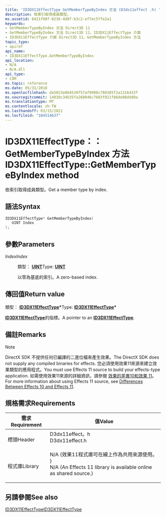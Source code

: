 ```yaml
---
title: 'ID3DX11EffectType GetMemberTypeByIndex 方法 (D3dx11effect .h) '
description: 依索引取得成員類型。
ms.assetid: 6421f08f-0236-4d8f-b3c2-ef7ec5ffe2a1
keywords:
- GetMemberTypeByIndex 方法 Direct3D 11
- GetMemberTypeByIndex 方法 Direct3D 11，ID3DX11EffectType 介面
- ID3DX11EffectType 介面 Direct3D 11，GetMemberTypeByIndex 方法
topic_type:
- apiref
api_name:
- ID3DX11EffectType.GetMemberTypeByIndex
api_location:
- N/A
- N/A.dll
api_type:
- COM
ms.topic: reference
ms.date: 05/31/2018
ms.openlocfilehash: da5023e064539f57af9998c788385f2a1316433f
ms.sourcegitcommit: 14010c34b35fa268046c7683f021f86de08ddd0a
ms.translationtype: MT
ms.contentlocale: zh-TW
ms.lasthandoff: 03/15/2021
ms.locfileid: "104514637"
---
```

# <a name="id3dx11effecttypegetmembertypebyindex-method"></a><span data-ttu-id="81a37-106">ID3DX11EffectType：： GetMemberTypeByIndex 方法</span><span class="sxs-lookup"><span data-stu-id="81a37-106">ID3DX11EffectType::GetMemberTypeByIndex method</span></span>

<span data-ttu-id="81a37-107">依索引取得成員類型。</span><span class="sxs-lookup"><span data-stu-id="81a37-107">Get a member type by index.</span></span>

## <a name="syntax"></a><span data-ttu-id="81a37-108">語法</span><span class="sxs-lookup"><span data-stu-id="81a37-108">Syntax</span></span>


```C++
ID3DX11EffectType* GetMemberTypeByIndex(
   UINT Index
);
```



## <a name="parameters"></a><span data-ttu-id="81a37-109">參數</span><span class="sxs-lookup"><span data-stu-id="81a37-109">Parameters</span></span>

<dl> <dt>

<span data-ttu-id="81a37-110">*Index*</span><span class="sxs-lookup"><span data-stu-id="81a37-110">*Index*</span></span> 
</dt> <dd>

<span data-ttu-id="81a37-111">類型： **[ **UINT**](/windows/desktop/WinProg/windows-data-types)**</span><span class="sxs-lookup"><span data-stu-id="81a37-111">Type: **[**UINT**](/windows/desktop/WinProg/windows-data-types)**</span></span>

<span data-ttu-id="81a37-112">以零為基底的索引。</span><span class="sxs-lookup"><span data-stu-id="81a37-112">A zero-based index.</span></span>

</dd> </dl>

## <a name="return-value"></a><span data-ttu-id="81a37-113">傳回值</span><span class="sxs-lookup"><span data-stu-id="81a37-113">Return value</span></span>

<span data-ttu-id="81a37-114">類型： **[ **ID3DX11EffectType**](id3dx11effecttype.md)\***</span><span class="sxs-lookup"><span data-stu-id="81a37-114">Type: **[**ID3DX11EffectType**](id3dx11effecttype.md)\***</span></span>

<span data-ttu-id="81a37-115">[**ID3DX11EffectType**](id3dx11effecttype.md)的指標。</span><span class="sxs-lookup"><span data-stu-id="81a37-115">A pointer to an [**ID3DX11EffectType**](id3dx11effecttype.md).</span></span>

## <a name="remarks"></a><span data-ttu-id="81a37-116">備註</span><span class="sxs-lookup"><span data-stu-id="81a37-116">Remarks</span></span>

> [!Note]  
> <span data-ttu-id="81a37-117">DirectX SDK 不提供任何已編譯的二進位檔來產生效果。</span><span class="sxs-lookup"><span data-stu-id="81a37-117">The DirectX SDK does not supply any compiled binaries for effects.</span></span> <span data-ttu-id="81a37-118">您必須使用效果11來源來建立效果類型的應用程式。</span><span class="sxs-lookup"><span data-stu-id="81a37-118">You must use Effects 11 source to build your effects-type application.</span></span> <span data-ttu-id="81a37-119">如需使用效果11來源的詳細資訊，請參閱 [效果的差異10和效果 11](d3d11-graphics-programming-guide-effects-differences.md)。</span><span class="sxs-lookup"><span data-stu-id="81a37-119">For more information about using Effects 11 source, see [Differences Between Effects 10 and Effects 11](d3d11-graphics-programming-guide-effects-differences.md).</span></span>

 

## <a name="requirements"></a><span data-ttu-id="81a37-120">規格需求</span><span class="sxs-lookup"><span data-stu-id="81a37-120">Requirements</span></span>



| <span data-ttu-id="81a37-121">需求</span><span class="sxs-lookup"><span data-stu-id="81a37-121">Requirement</span></span> | <span data-ttu-id="81a37-122">值</span><span class="sxs-lookup"><span data-stu-id="81a37-122">Value</span></span> |
|--------------------|----------------------------------------------------------------------------------------------------------------------------------------------|
| <span data-ttu-id="81a37-123">標頭</span><span class="sxs-lookup"><span data-stu-id="81a37-123">Header</span></span><br/>  | <dl> <span data-ttu-id="81a37-124"><dt>D3dx11effect。h</dt></span><span class="sxs-lookup"><span data-stu-id="81a37-124"><dt>D3dx11effect.h</dt></span></span> </dl>                                                    |
| <span data-ttu-id="81a37-125">程式庫</span><span class="sxs-lookup"><span data-stu-id="81a37-125">Library</span></span><br/> | <dl> <span data-ttu-id="81a37-126"><dt>N/A (效果11程式庫可在線上作為共用來源使用。 ) </dt></span><span class="sxs-lookup"><span data-stu-id="81a37-126"><dt>N/A (An Effects 11 library is available online as shared source.)</dt></span></span> </dl> |



## <a name="see-also"></a><span data-ttu-id="81a37-127">另請參閱</span><span class="sxs-lookup"><span data-stu-id="81a37-127">See also</span></span>

<dl> <dt>

[<span data-ttu-id="81a37-128">ID3DX11EffectType</span><span class="sxs-lookup"><span data-stu-id="81a37-128">ID3DX11EffectType</span></span>](id3dx11effecttype.md)
</dt> </dl>

 

